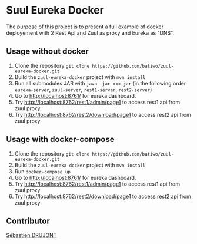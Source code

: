 # Suul Eureka Docker

The purpose of this project is to present a full example of docker deployement with 2 Rest Api and Zuul as proxy and Eureka as "DNS".

## Usage without docker
1. Clone the repository `git clone https://github.com/batiwo/zuul-eureka-docker.git` 
2. Build the `zuul-eureka-docker` project with `mvn install`
3. Run all submodules JAR with `java -jar xxx.jar` (in the following order `eureka-server`, `zuul-server`, `rest1-server`, `rest2-server`)
4. Go to [http://localhost:8761/](http://localhost:8761/) for eureka dashboard.
5. Try [http://localhost:8762/rest1/admin/page1](http://localhost:8762/rest1/admin/page1) to access rest1 api from zuul proxy
6. Try [http://localhost:8762/rest2/download/page1](http://localhost:8762/rest2/download/page1) to access rest2 api from zuul proxy

## Usage with docker-compose
1. Clone the repository `git clone https://github.com/batiwo/zuul-eureka-docker.git` 
2. Build the `zuul-eureka-docker` project with `mvn install`
3. Run `docker-compose up`
4. Go to [http://localhost:8761/](http://localhost:8761/) for eureka dashboard.
5. Try [http://localhost:8762/rest1/admin/page1](http://localhost:8762/rest1/admin/page1) to access rest1 api from zuul proxy
6. Try [http://localhost:8762/rest2/download/page1](http://localhost:8762/rest2/download/page1) to access rest2 api from zuul proxy

## Contributor
[Sébastien DRUJONT](https://github.com/batiwo)
